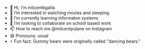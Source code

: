 - 👋 Hi, I’m milcentkgatla
- 👀 I’m interested in watching movies and sleeping.
- 🌱 I’m currently learning informaton systems
- 💞️ I’m looking to collaborate on school based work
- 📫 How to reach me @milcentpulane on instagram
- 😄 Pronouns: usual
- ⚡ Fun fact: Gummy bears were originally called "dancing bears."

<!---
milcentkgatla/milcentkgatla is a ✨ special ✨ repository because its `README.md` (this file) appears on your GitHub profile.
You can click the Preview link to take a look at your changes.
--->
